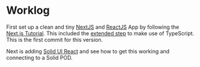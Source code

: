 # Worklog

First set up a clean and tiny [NextJS](https://nextjs.org/) and [ReactJS]() App by following the [Next.js Tutorial](https://nextjs.org/learn/foundations/about-nextjs). This included the [extended step](https://nextjs.org/learn/excel/typescript) to make use of TypeScript. This is the first commit for this version.

Next is adding [Solid UI React](https://github.com/inrupt/solid-ui-react) and see how to get this working and connecting to a Solid POD.
